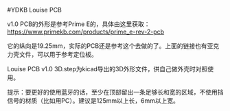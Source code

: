 #YDKB Louise PCB

v1.0 PCB的外形是参考Prime E的，具体由这里获取：https://www.primekb.com/products/prime_e-rev-2-pcb

它的纵向是19.25mm，实际的PCB还是参考这个去做的了。上面的链接也有亚克力壳文件，可以用于参考定位板。

Louise PCB v1.0 3D.step为kicad导出的3D外形文件，供自己做外壳时对照使用。

提示：要更好的使用蓝牙的话，至少在顶部留出一条足够长和宽的区域，不使用挡信号的材质（比如用PC）。建议是125mm以上长，6mm以上宽。